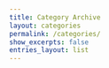 ```yaml
---
title: Category Archive
layout: categories
permalink: /categories/
show_excerpts: false
entries_layout: list
---
```

